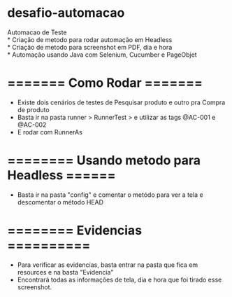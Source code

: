 # desafio-automacao
 
<div>
Automacao de Teste <br>
* Criação de metodo para rodar automação em Headless<br>
* Criação de metodo para screenshot em PDF, dia e hora<br>
* Automação usando Java com Selenium, Cucumber e PageObjet<br>
 
 # ======= Como Rodar =======
 
 * Existe dois cenários de testes de Pesquisar produto e outro pra Compra de produto <br>
 * Basta ir na pasta runner > RunnerTest > e utilizar as tags @AC-001 e @AC-002 <br>
 * E rodar com RunnerAs <br>
 
# ======== Usando metodo para Headless ======
 
 * Basta ir na pasta "config" e comentar o metódo para ver a tela e descomentar o método HEAD <br>
 
# ======== Evidencias ==========
 
 * Para verificar as evidencias, basta entrar na pasta que fica em resources e na basta "Evidencia" <br>
 * Encontrará todas as informações de tela, dia e hora que foi tirado esse screenshot.
 
</div>
